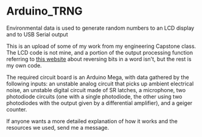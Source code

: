 # Arduino_TRNG
Environmental data is used to generate random numbers to an LCD display and to USB Serial output

This is an upload of some of my work from my engineering Capstone class. The LCD code is not mine, and a portion of the output processing function referring to [this website](http://graphics.stanford.edu/~seander/bithacks.html#ReverseParallel) about reversing bits in a word isn't, but the rest is my own code.

The required circuit board is an Arduino Mega, with data gathered by the following inputs: an unstable analog circuit that picks up ambient electrical noise, an unstable digital circuit made of SR latches, a microphone, two photodiode circuits (one with a single photodiode, the other using two photodiodes with the output given by a differential amplifier), and a geiger counter.

If anyone wants a more detailed explanation of how it works and the resources we used, send me a message.
